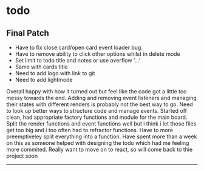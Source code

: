 # todo

## Final Patch

-   Have to fix close card/open card event loader bug.
-   Have to remove ability to click other options whilst in delete mode
-   Set limit to todo title and notes or use overflow '...'
-   Same with cards title 
-   Need to add logo with link to git
-   Need to add lightmode

Overall happy with how it turned out but feel like the code got a little too messy towards the end. Adding and removing event listeners and managing their states with different renders is probably not the best way to go. Need to look up better ways to structure code and manage events. 
Started off clean, had appropriate factory functions and module for the main board. Split the render functions and event functions well but i think i let those files get too big and i too often had to refractor functions. Have to more preemptiveley split everything into a function.
Have spent more than a week on this as someone helped with designing the todo which had me feeling more commited. Really want to move on to react, so will come back to thie project soon

-----------------------------------------------------------------------------